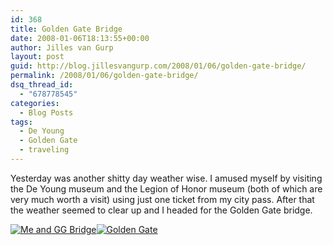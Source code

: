 ```yaml
---
id: 368
title: Golden Gate Bridge
date: 2008-01-06T18:13:55+00:00
author: Jilles van Gurp
layout: post
guid: http://blog.jillesvangurp.com/2008/01/06/golden-gate-bridge/
permalink: /2008/01/06/golden-gate-bridge/
dsq_thread_id:
  - "678778545"
categories:
  - Blog Posts
tags:
  - De Young
  - Golden Gate
  - traveling
---
```

Yesterday was another shitty day weather wise. I amused myself by visiting the De Young museum and the Legion of Honor museum (both of which are very much worth a visit) using just one ticket from my city pass. After that the weather seemed to clear up and I headed for the Golden Gate bridge.

[![Me and GG Bridge](https://www.jillesvangurp.com/wp-content/uploads/2008/01/sf-076.jpg)](https://www.jillesvangurp.com/wp-content/uploads/2008/01/sf-076.jpg)[![Golden Gate](https://www.jillesvangurp.com/wp-content/uploads/2008/01/sf-068.jpg)](https://www.jillesvangurp.com/wp-content/uploads/2008/01/sf-068.jpg)